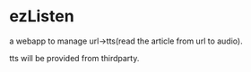 # ezListen

a webapp to manage url->tts(read the article from url to audio).

tts will be provided from thirdparty.
